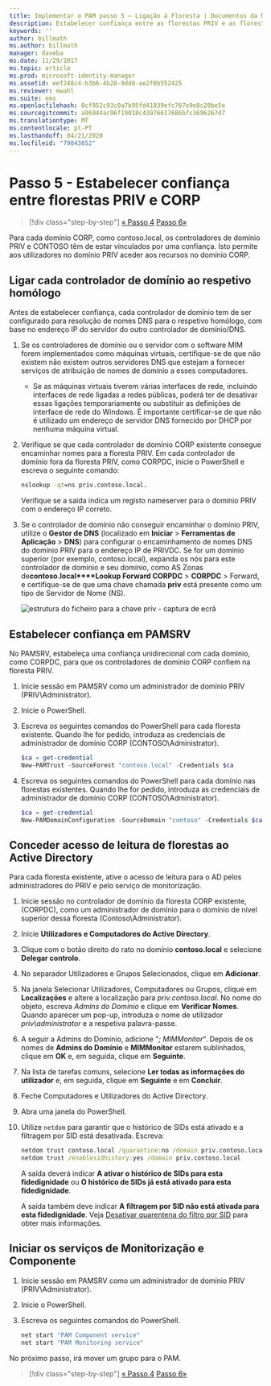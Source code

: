 ```yaml
---
title: Implementar o PAM passo 5 – Ligação à Floresta | Documentos da Microsoft
description: Estabelecer confiança entre as florestas PRIV e as florestas CORP para que os utilizadores com privilégios no PRIV passa, ainda assim, aceder aos recursos no CORP.
keywords: ''
author: billmath
ms.author: billmath
manager: daveba
ms.date: 11/29/2017
ms.topic: article
ms.prod: microsoft-identity-manager
ms.assetid: eef248c4-b3b6-4b28-9dd0-ae2f0b552425
ms.reviewer: mwahl
ms.suite: ems
ms.openlocfilehash: 0cf952c93c0a7b95fd41939efc767e9e8c20be5e
ms.sourcegitcommit: a96944ac96f19018c43976617686b7c3696267d7
ms.translationtype: MT
ms.contentlocale: pt-PT
ms.lasthandoff: 04/21/2020
ms.locfileid: "79043652"
---
```

# <a name="step-5--establish-trust-between-priv-and-corp-forests"></a>Passo 5 - Estabelecer confiança entre florestas PRIV e CORP

> [!div class="step-by-step"]
> [« Passo 4](step-4-install-mim-components-on-pam-server.md)
> [Passo 6»](step-6-transition-group-to-pam.md)

Para cada domínio CORP, como contoso.local, os controladores de domínio PRIV e CONTOSO têm de estar vinculados por uma confiança. Isto permite aos utilizadores no domínio PRIV aceder aos recursos no domínio CORP.

## <a name="connect-each-domain-controller-to-its-counterpart"></a>Ligar cada controlador de domínio ao respetivo homólogo

Antes de estabelecer confiança, cada controlador de domínio tem de ser configurado para resolução de nomes DNS para o respetivo homólogo, com base no endereço IP do servidor do outro controlador de domínio/DNS.

1.  Se os controladores de domínio ou o servidor com o software MIM forem implementados como máquinas virtuais, certifique-se de que não existem não existem outros servidores DNS que estejam a fornecer serviços de atribuição de nomes de domínio a esses computadores.
    - Se as máquinas virtuais tiverem várias interfaces de rede, incluindo interfaces de rede ligadas a redes públicas, poderá ter de desativar essas ligações temporariamente ou substituir as definições de interface de rede do Windows. É importante certificar-se de que não é utilizado um endereço de servidor DNS fornecido por DHCP por nenhuma máquina virtual.

2.  Verifique se que cada controlador de domínio CORP existente consegue encaminhar nomes para a floresta PRIV. Em cada controlador de domínio fora da floresta PRIV, como CORPDC, inicie o PowerShell e escreva o seguinte comando:

    ```cmd
    nslookup -qt=ns priv.contoso.local.
    ```
    Verifique se a saída indica um registo nameserver para o domínio PRIV com o endereço IP correto.

3.  Se o controlador de domínio não conseguir encaminhar o domínio PRIV, utilize o **Gestor de DNS** (localizado em **Iniciar** > **Ferramentas de Aplicação** > **DNS**) para configurar o encaminhamento de nomes DNS do domínio PRIV para o endereço IP de PRIVDC. Se for um domínio superior (por exemplo, contoso.local), expanda os nós para este controlador de domínio e seu domínio, como AS Zonas de**contoso.local****Lookup Forward CORPDC** >  **CORPDC** > Forward, e certifique-se de que uma chave chamada **priv** está presente como um tipo de Servidor de Nome (NS).

    ![estrutura do ficheiro para a chave priv - captura de ecrã](./media/PAM_GS_DNS_Manager.png)

## <a name="establish-trust-on-pamsrv"></a>Estabelecer confiança em PAMSRV

No PAMSRV, estabeleça uma confiança unidirecional com cada domínio, como CORPDC, para que os controladores de domínio CORP confiem na floresta PRIV.

1. Inicie sessão em PAMSRV como um administrador de domínio PRIV (PRIV\Administrator).

2.  Inicie o PowerShell.

3.  Escreva os seguintes comandos do PowerShell para cada floresta existente. Quando lhe for pedido, introduza as credenciais de administrador de domínio CORP (CONTOSO\Administrator).

    ```PowerShell
    $ca = get-credential
    New-PAMTrust -SourceForest "contoso.local" -Credentials $ca
    ```

4.  Escreva os seguintes comandos do PowerShell para cada domínio nas florestas existentes. Quando lhe for pedido, introduza as credenciais de administrador de domínio CORP (CONTOSO\Administrator).

    ```PowerShell
    $ca = get-credential
    New-PAMDomainConfiguration -SourceDomain "contoso" -Credentials $ca
    ```

## <a name="give-forests-read-access-to-active-directory"></a>Conceder acesso de leitura de florestas ao Active Directory

Para cada floresta existente, ative o acesso de leitura para o AD pelos administradores do PRIV e pelo serviço de monitorização.

1. Inicie sessão no controlador de domínio da floresta CORP existente, (CORPDC), como um administrador de domínio para o domínio de nível superior dessa floresta (Contoso\Administrator).  
2. Inicie **Utilizadores e Computadores do Active Directory**.  
3. Clique com o botão direito do rato no domínio **contoso.local** e selecione **Delegar controlo**.  
4. No separador Utilizadores e Grupos Selecionados, clique em **Adicionar**.  
5. Na janela Selecionar Utilizadores, Computadores ou Grupos, clique em **Localizações** e altere a localização para *priv.contoso.local*.  No nome do objeto, escreva *Admins do Domínio* e clique em **Verificar Nomes**. Quando aparecer um pop-up, introduza o nome de utilizador *priv\administrator* e a respetiva palavra-passe.  
6. A seguir a Admins do Domínio, adicione "*; MIMMonitor*". Depois de os nomes de **Admins do Domínio** e **MIMMonitor** estarem sublinhados, clique em **OK** e, em seguida, clique em **Seguinte**.  
7. Na lista de tarefas comuns, selecione **Ler todas as informações do utilizador** e, em seguida, clique em **Seguinte** e em **Concluir**.  
8. Feche Computadores e Utilizadores do Active Directory.

9. Abra uma janela do PowerShell.
10. Utilize `netdom` para garantir que o histórico de SIDs está ativado e a filtragem por SID está desativada. Escreva:
    ```cmd
    netdom trust contoso.local /quarantine:no /domain priv.contoso.local
    netdom trust /enablesidhistory:yes /domain priv.contoso.local
    ```
    A saída deverá indicar **A ativar o histórico de SIDs para esta fidedignidade** ou **O histórico de SIDs já está ativado para esta fidedignidade**.

    A saída também deve indicar **A filtragem por SID não está ativada para esta fidedignidade**. Veja [Desativar quarentena do filtro por SID](https://technet.microsoft.com/library/cc772816.aspx) para obter mais informações.

## <a name="start-the-monitoring-and-component-services"></a>Iniciar os serviços de Monitorização e Componente

1.  Inicie sessão em PAMSRV como um administrador de domínio PRIV (PRIV\Administrator).

2.  Inicie o PowerShell.

3.  Escreva os seguintes comandos do PowerShell.

    ```cmd
    net start "PAM Component service"
    net start "PAM Monitoring service"
    ```

No próximo passo, irá mover um grupo para o PAM.

> [!div class="step-by-step"]
> [« Passo 4](step-4-install-mim-components-on-pam-server.md)
> [Passo 6»](step-6-transition-group-to-pam.md)
